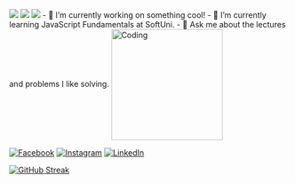 



<img src="https://badges.pufler.dev/visits/deifyme/deifyme"/> 
 <!-- <img src="https://badges.pufler.dev/years/deifyme"/> -->
 <img src="https://badges.pufler.dev/repos/deifyme"/>
 <img src="https://badges.pufler.dev/commits/monthly/deifyme" />
- 🔭 I’m currently working on something cool!
- 🌱 I’m currently learning JavaScript Fundamentals at SoftUni.
- 💬 Ask me about the lectures and problems I like solving.

  
 <img align="center" alt="Coding" width="200" src="https://media.tenor.com/rkzdlwxESqUAAAAd/cat-thurston-waffles.gif">



 
[![Facebook](https://img.shields.io/badge/-Facebook-00B2FF?style=flat-square&logo=Facebook&logoColor=white)](https://www.facebook.com/Diiv92/)
[![Instagram](https://img.shields.io/badge/-Instagram-e4405f?style=flat-square&logo=Instagram&logoColor=white)](https://www.instagram.com/dimdivanov/) 
[![LinkedIn](https://img.shields.io/badge/-LinkedIn-0e76a8?style=flat-square&logo=Linkedin&logoColor=white)](https://www.linkedin.com/in/dimitar-ivanov-709b67253/)

[![GitHub Streak](https://github-readme-streak-stats.herokuapp.com/?user=deifyme)](https://git.io/streak-stats)
